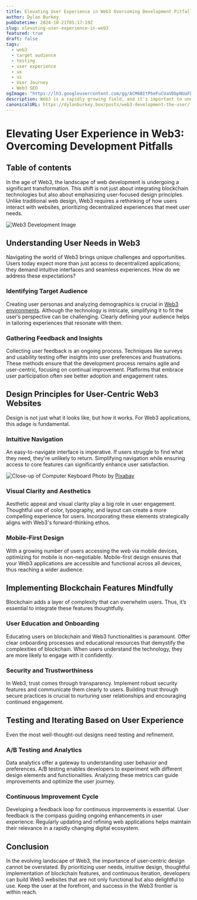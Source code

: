 ```yaml
---
title: Elevating User Experience in Web3 Overcoming Development Pitfalls
author: Dylan Burkey
pubDatetime: 2024-10-21T05:17:19Z
slug: elevating-user-experience-in-web3
featured: true
draft: false
tags:
  - web3
  - target audience
  - testing
  - user experience
  - ux
  - ui
  - User Journey
  - Web3 SEO
ogImage: "https://lh3.googleusercontent.com/gg/ACM6BItPbeFuCUaVDbpNUaFDOOKNE4JADwvJryRPxfUZRu3FSywY1eo-4acSq8lO23TqqLuYBOYUx7Qf4JzQ8zJL3Xd_zjt8dKVCycGTRR6rfq7kTMuXlRVQym6pps0BIbr0ljCAtcnuLY5CEPASj57VstXwhZVM0lvaNBzmOFAjH1pjpgpH3ww"
description: Web3 is a rapidly growing field, and it's important to understand how users interact with it.
canonicalURL: https://dylanburkey.box/posts/web3-development-the-user/
---
```




# Elevating User Experience in Web3: Overcoming Development Pitfalls

## Table of contents


In the age of Web3, the landscape of web development is undergoing a significant transformation. This shift is not just about integrating blockchain technologies but also about emphasizing user-focused design principles. Unlike traditional web design, Web3 requires a rethinking of how users interact with websites, prioritizing decentralized experiences that meet user needs.



![Web3 Development Image](https://images.pexels.com/photos/577585/pexels-photo-577585.jpeg)

## Understanding User Needs in Web3

Navigating the world of Web3 brings unique challenges and opportunities. Users today expect more than just access to decentralized applications; they demand intuitive interfaces and seamless experiences. How do we address these expectations?

### Identifying Target Audience

Creating user personas and analyzing demographics is crucial in [Web3 environments](https://www.web3designprinciples.com/). Although the technology is intricate, simplifying it to fit the user’s perspective can be challenging. Clearly defining your audience helps in tailoring experiences that resonate with them.

### Gathering Feedback and Insights

Collecting user feedback is an ongoing process. Techniques like surveys and usability testing offer insights into user preferences and frustrations. These methods ensure that the development process remains agile and user-centric, focusing on continual improvement. Platforms that embrace user participation often see better adoption and engagement rates.

## Design Principles for User-Centric Web3 Websites

Design is not just what it looks like, but how it works. For Web3 applications, this adage is fundamental.

### Intuitive Navigation

An easy-to-navigate interface is imperative. If users struggle to find what they need, they're unlikely to return. Simplifying navigation while ensuring access to core features can significantly enhance user satisfaction.

![Close-up of Computer Keyboard](https://images.pexels.com/photos/248515/pexels-photo-248515.png?auto=compress&cs=tinysrgb&dpr=2&h=650&w=940)
Photo by [Pixabay](https://www.pexels.com/@pixabay)

### Visual Clarity and Aesthetics

Aesthetic appeal and visual clarity play a big role in user engagement. Thoughtful use of color, typography, and layout can create a more compelling experience for users. Incorporating these elements strategically aligns with Web3's forward-thinking ethos.

### Mobile-First Design

With a growing number of users accessing the web via mobile devices, optimizing for mobile is non-negotiable. Mobile-first design ensures that your Web3 applications are accessible and functional across all devices, thus reaching a wider audience.

## Implementing Blockchain Features Mindfully

Blockchain adds a layer of complexity that can overwhelm users. Thus, it’s essential to integrate these features thoughtfully.

### User Education and Onboarding

Educating users on blockchain and Web3 functionalities is paramount. Offer clear onboarding processes and educational resources that demystify the complexities of blockchain. When users understand the technology, they are more likely to engage with it confidently.

### Security and Trustworthiness

In Web3, trust comes through transparency. Implement robust security features and communicate them clearly to users. Building trust through secure practices is crucial to nurturing user relationships and encouraging continued engagement.

## Testing and Iterating Based on User Experience

Even the most well-thought-out designs need testing and refinement.

### A/B Testing and Analytics

Data analytics offer a gateway to understanding user behavior and preferences. A/B testing enables developers to experiment with different design elements and functionalities. Analyzing these metrics can guide improvements and optimize the user journey.

### Continuous Improvement Cycle

Developing a feedback loop for continuous improvements is essential. User feedback is the compass guiding ongoing enhancements in user experience. Regularly updating and refining web applications helps maintain their relevance in a rapidly changing digital ecosystem.

## Conclusion

In the evolving landscape of Web3, the importance of user-centric design cannot be overstated. By prioritizing user needs, intuitive design, thoughtful implementation of blockchain features, and continuous iteration, developers can build Web3 websites that are not only functional but also delightful to use. Keep the user at the forefront, and success in the Web3 frontier is within reach.
